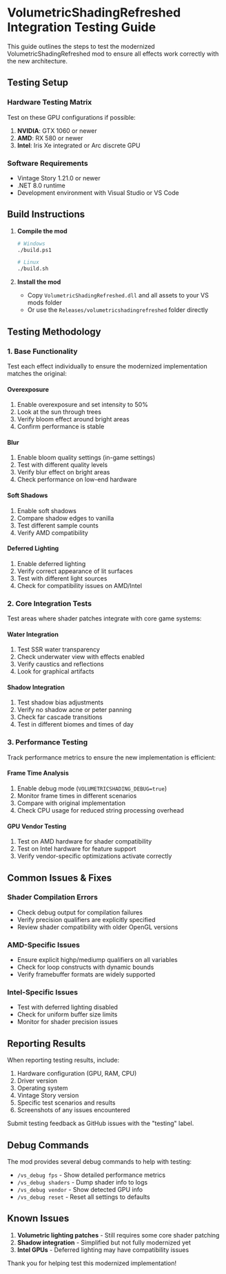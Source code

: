 # VolumetricShadingRefreshed Integration Testing Guide

This guide outlines the steps to test the modernized VolumetricShadingRefreshed mod to ensure all effects work correctly with the new architecture.

## Testing Setup

### Hardware Testing Matrix
Test on these GPU configurations if possible:
1. **NVIDIA**: GTX 1060 or newer
2. **AMD**: RX 580 or newer
3. **Intel**: Iris Xe integrated or Arc discrete GPU

### Software Requirements
- Vintage Story 1.21.0 or newer
- .NET 8.0 runtime
- Development environment with Visual Studio or VS Code

## Build Instructions

1. **Compile the mod**
   ```bash
   # Windows
   ./build.ps1
   
   # Linux
   ./build.sh
   ```

2. **Install the mod**
   - Copy `VolumetricShadingRefreshed.dll` and all assets to your VS mods folder
   - Or use the `Releases/volumetricshadingrefreshed` folder directly

## Testing Methodology

### 1. Base Functionality

Test each effect individually to ensure the modernized implementation matches the original:

#### Overexposure
1. Enable overexposure and set intensity to 50%
2. Look at the sun through trees
3. Verify bloom effect around bright areas
4. Confirm performance is stable

#### Blur
1. Enable bloom quality settings (in-game settings)
2. Test with different quality levels
3. Verify blur effect on bright areas
4. Check performance on low-end hardware

#### Soft Shadows
1. Enable soft shadows
2. Compare shadow edges to vanilla
3. Test different sample counts
4. Verify AMD compatibility

#### Deferred Lighting
1. Enable deferred lighting
2. Verify correct appearance of lit surfaces
3. Test with different light sources
4. Check for compatibility issues on AMD/Intel

### 2. Core Integration Tests

Test areas where shader patches integrate with core game systems:

#### Water Integration
1. Test SSR water transparency
2. Check underwater view with effects enabled
3. Verify caustics and reflections
4. Look for graphical artifacts

#### Shadow Integration
1. Test shadow bias adjustments
2. Verify no shadow acne or peter panning
3. Check far cascade transitions
4. Test in different biomes and times of day

### 3. Performance Testing

Track performance metrics to ensure the new implementation is efficient:

#### Frame Time Analysis
1. Enable debug mode (`VOLUMETRICSHADING_DEBUG=true`)
2. Monitor frame times in different scenarios
3. Compare with original implementation
4. Check CPU usage for reduced string processing overhead

#### GPU Vendor Testing
1. Test on AMD hardware for shader compatibility
2. Test on Intel hardware for feature support
3. Verify vendor-specific optimizations activate correctly

## Common Issues & Fixes

### Shader Compilation Errors
- Check debug output for compilation failures
- Verify precision qualifiers are explicitly specified
- Review shader compatibility with older OpenGL versions

### AMD-Specific Issues
- Ensure explicit highp/mediump qualifiers on all variables
- Check for loop constructs with dynamic bounds
- Verify framebuffer formats are widely supported

### Intel-Specific Issues
- Test with deferred lighting disabled
- Check for uniform buffer size limits
- Monitor for shader precision issues

## Reporting Results

When reporting testing results, include:
1. Hardware configuration (GPU, RAM, CPU)
2. Driver version
3. Operating system
4. Vintage Story version
5. Specific test scenarios and results
6. Screenshots of any issues encountered

Submit testing feedback as GitHub issues with the "testing" label.

## Debug Commands

The mod provides several debug commands to help with testing:

- `/vs_debug fps` - Show detailed performance metrics
- `/vs_debug shaders` - Dump shader info to logs
- `/vs_debug vendor` - Show detected GPU info
- `/vs_debug reset` - Reset all settings to defaults

## Known Issues

1. **Volumetric lighting patches** - Still requires some core shader patching
2. **Shadow integration** - Simplified but not fully modernized yet
3. **Intel GPUs** - Deferred lighting may have compatibility issues

Thank you for helping test this modernized implementation!